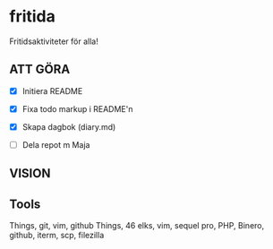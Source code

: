# fritida
Fritidsaktiviteter för alla!

## ATT GÖRA
- [x] Initiera README
- [x] Fixa todo markup i README'n
- [x] Skapa dagbok (diary.md)
- [ ] Dela repot m Maja



## VISION


## Tools
Things, git, vim, github
Things, 46 elks, vim, sequel pro, PHP, Binero, github, iterm, scp, filezilla


